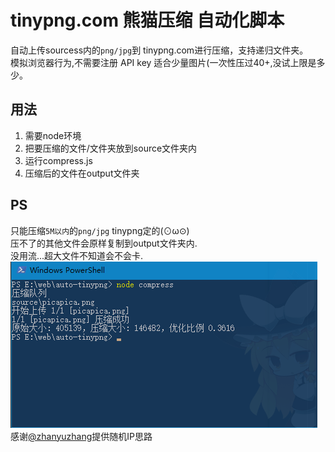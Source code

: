 # tinypng.com 熊猫压缩 自动化脚本

自动上传sourcess内的`png/jpg`到 tinypng.com进行压缩，支持递归文件夹。  
模拟浏览器行为,不需要注册 API key 适合少量图片(一次性压过40+,没试上限是多少。

## 用法
1. 需要node环境
2. 把要压缩的文件/文件夹放到source文件夹内
3. 运行compress.js
4. 压缩后的文件在output文件夹
## PS
只能压缩`5M以内`的`png/jpg` tinypng定的(⊙ω⊙)  
压不了的其他文件会原样复制到output文件夹内.  
没用流...超大文件不知道会不会卡.  
![栗子](./栗子.png)  
感谢[@zhanyuzhang](https://www.shuzhiduo.com/A/RnJWyXXydq/)提供随机IP思路